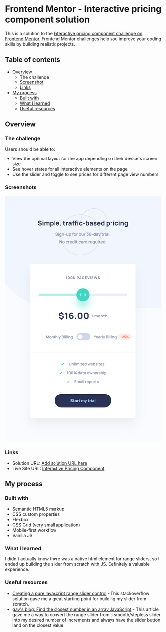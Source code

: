 # Frontend Mentor - Interactive pricing component solution

This is a solution to the [Interactive pricing component challenge on Frontend Mentor](https://www.frontendmentor.io/challenges/interactive-pricing-component-t0m8PIyY8). Frontend Mentor challenges help you improve your coding skills by building realistic projects.

## Table of contents

- [Overview](#overview)
  - [The challenge](#the-challenge)
  - [Screenshot](#screenshot)
  - [Links](#links)
- [My process](#my-process)
  - [Built with](#built-with)
  - [What I learned](#what-i-learned)
  - [Useful resources](#useful-resources)

## Overview

### The challenge

Users should be able to:

- View the optimal layout for the app depending on their device's screen size
- See hover states for all interactive elements on the page
- Use the slider and toggle to see prices for different page view numbers

### Screenshots

![](./screenshot-mobile.png)

### Links

- Solution URL: [Add solution URL here](https://your-solution-url.com)
- Live Site URL: [Interactive Pricing Component](https://interactive-pricing-component-steel.vercel.app/)

## My process

### Built with

- Semantic HTML5 markup
- CSS custom properties
- Flexbox
- CSS Grid (very small application)
- Mobile-first workflow
- Vanilla JS

### What I learned

I didn't actually know there was a native html element for range sliders, so I ended up building the slider from scratch with JS. Definitely a valuable experience.

### Useful resources

- [Creating a pure lavascript range slider control](https://stackoverflow.com/questions/41068428/creating-a-pure-javascript-range-slider-control) - This stackoverflow solution gave me a great starting point for building my slider from scratch.
- [gav's blog: Find the closest number in an array JavaScript](https://www.gavsblog.com/blog/find-closest-number-in-array-javascript) - This article gave me a way to convert the range slider from a smooth/stepless slider into my desired number of increments and always have the slider button land on the closest value.
